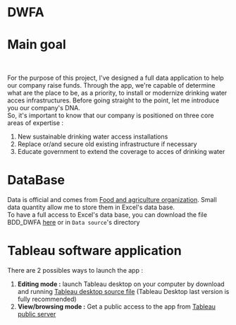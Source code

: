 # DWFA

# Main goal
</br>

For the purpose of this project, I've designed a full data application to help our company raise funds. Through the app, we're capable of determine what are the place to be, as a priority, to install or modernize drinking water acces infrastructures. Before going straight to the point, let me introduce you our company's DNA.  
So, it's important to know that our company is positioned on three core areas of expertise :
</br>
1. New sustainable drinking water access installations
2. Replace or/and secure old existing infrastructure if necessary
3. Educate government to extend the coverage to acces of drinking water


# DataBase 
 
Data is official and comes from [Food and agriculture organization](https://www.fao.org/home/en). Small data quantity allow me to store them in Excel's data base. 
</br>
To have a full access to Excel's data base, you can download the file BDD_DWFA [here](https://github.com/marcadeant/DWA/blob/main/Data%20Source/BDD_DWFA.xls) or in `Data source`'s directory

# Tableau software application

There are 2 possibles ways to launch the app : 
</br> 
1. **Editing mode :** launch Tableau desktop on your computer by download and running [Tableau desktop source file](https://github.com/marcadeant/DWA/blob/main/Application%20Tableau/Drinking%20Water%20Study.twbx) (Tableau Desktop last version is fully recommended)
2. **View/browsing mode :** Get a public access to the app from [Tableau public server](https://public.tableau.com/app/profile/antoine.marcad./viz/DrinkingWaterStudy/Histoire1)
